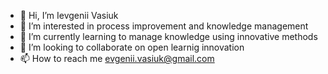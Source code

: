 - 👋 Hi, I’m Ievgenii Vasiuk
- 👀 I’m interested in process improvement and knowledge management
- 🌱 I’m currently learning to manage knowledge using innovative methods
- 💞️ I’m looking to collaborate on open learnig innovation
- 📫 How to reach me evgenii.vasiuk@gmail.com

<!---
evlibra/evlibra is a ✨ special ✨ repository because its `README.md` (this file) appears on your GitHub profile.
You can click the Preview link to take a look at your changes.
--->

